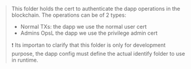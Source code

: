 > This folder holds the cert to authenticate the dapp operations 
> in the blockchain. The operations can be of 2 types: 
> - Normal TXs: the dapp we use the normal user cert
> - Admins OpsL the dapp we use the privilege admin cert
> 
> ❗ Its importan to clarify that this folder is only for development 
> purpose, the dapp config must define the actual identify folder to 
> use in runtime.